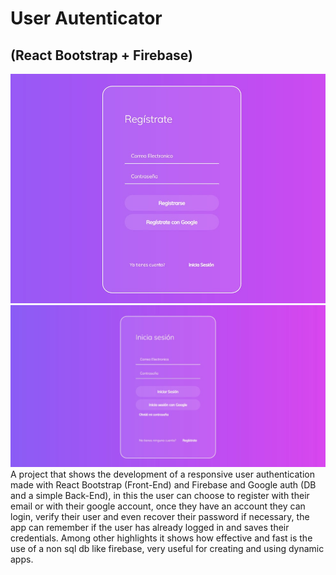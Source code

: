 # User Autenticator #
## (React Bootstrap + Firebase) ##
<img src="https://github.com/SquareMark/user-auth/blob/master/client/public/1b21a5e2-f8df-453e-b187-73e6d062baa5.jpg" style="width: 40px, high: 40px">
<img src="https://github.com/SquareMark/user-auth/blob/master/client/public/a0a215d3-ab5b-42fe-b03b-0bf989a794d9.jpg" style="width: 40px, high: 40px">
A project that shows the development of a responsive user authentication made with React Bootstrap (Front-End) and Firebase and Google auth (DB and a simple Back-End), in this the user can choose to register with their email or with their google account, once they have an account they can login, verify their user and even recover their password if necessary, the app can remember if the user has already logged in and saves their credentials. Among other highlights it shows how effective and fast is the use of a non sql db like firebase, very useful for creating and using dynamic apps.
